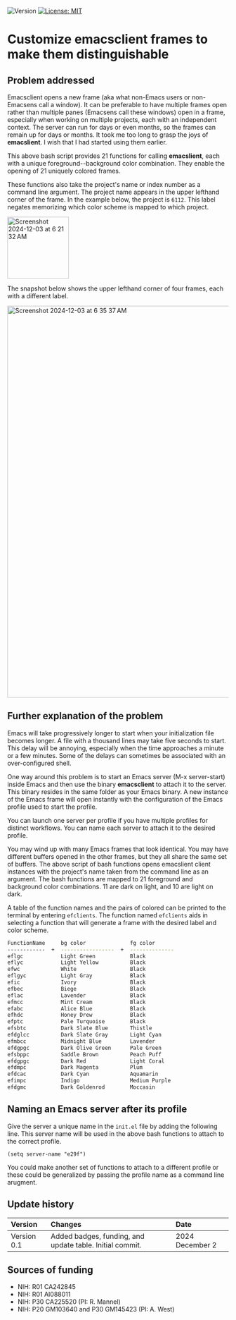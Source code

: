 ![Version](https://img.shields.io/static/v1?label=emacsclient-custom-frames&message=0.1&color=brightcolor)
[![License: MIT](https://img.shields.io/badge/License-MIT-blue.svg)](https://opensource.org/licenses/MIT)

# Customize emacsclient frames to make them distinguishable


## Problem addressed

Emacsclient opens a new frame (aka what non-Emacs users or non-Emacsens call a window).
It can be preferable to have multiple frames open rather than multiple panes (Emacsens call these windows) open in a frame, especially when working on multiple projects, each with an independent context.
The server can run for days or even months, so the frames can remain up for days or months.
It took me too long to grasp the joys of **emacslient**.
I wish that I had started using them earlier.

This above bash script provides 21 functions for calling **emacslient**, each with a unique foreground--background color combination.
They enable the opening of 21 uniquely colored frames.

These functions also take the project's name or index number as a command line argument.
The project name appears in the upper lefthand corner of the frame.
In the example below, the project is `6112`.
This label negates memorizing which color scheme is mapped to which project.

<img width="140" alt="Screenshot 2024-12-03 at 6 21 32 AM" src="https://github.com/user-attachments/assets/f64dc9ac-9527-4316-8599-98fe5d8d3d80">

The snapshot below shows the upper lefthand corner of four frames, each with a different label.

<img width="889" alt="Screenshot 2024-12-03 at 6 35 37 AM" src="https://github.com/user-attachments/assets/654f9d12-c62d-4456-83d0-d21ca37d56db">

## Further explanation of the problem

Emacs will take progressively longer to start when your initialization file becomes longer.
A file with a thousand lines may take five seconds to start.
This delay will be annoying, especially when the time approaches a minute or a few minutes.
Some of the delays can sometimes be associated with an over-configured shell.

One way around this problem is to start an Emacs server (M-x server-start) inside Emacs and then use the binary **emacsclient** to attach it to the server.
This binary resides in the same folder as your Emacs binary.
A new instance of the Emacs frame will open instantly with the configuration of the Emacs profile used to start the profile.

You can launch one server per profile if you have multiple profiles for distinct workflows.
You can name each server to attach it to the desired profile.

You may wind up with many Emacs frames that look identical.
You may have different buffers opened in the other frames, but they all share the same set of buffers.
The above script of bash functions opens emacslient client instances with the project's name taken from the command line as an argument.
The bash functions are mapped to 21 foreground and background color combinations.
11 are dark on light, and 10 are light on dark.

A table of the function names and the pairs of colored can be printed to the terminal by entering `efclients`.
The function named `efclients` aids in selecting a function that will generate a frame with the desired label and color scheme.

```bash
FunctionName     bg color              fg color
------------  +  -----------------  +  --------------
eflgc            Light Green           Black
eflyc            Light Yellow          Black
efwc             White                 Black
eflgyc           Light Gray            Black
efic             Ivory                 Black
efbec            Biege                 Black
eflac            Lavender              Black
efmcc            Mint Cream            Black
efabc            Alice Blue            Black
efhdc            Honey Drew            Black
efptc            Pale Turquoise        Black
efsbtc           Dark Slate Blue       Thistle
efdglcc          Dark Slate Gray       Light Cyan
efmbcc           Midnight Blue         Lavender
efdgpgc          Dark Olive Green      Pale Green
efsbppc          Saddle Brown          Peach Puff
efdgpgc          Dark Red              Light Coral
efdmpc           Dark Magenta          Plum
efdcac           Dark Cyan             Aquamarin
efimpc           Indigo                Medium Purple
efdgmc           Dark Goldenrod        Moccasin
```

## Naming an Emacs server after its profile

Give the server a unique name in the `init.el` file by adding the following line.
This server name will be used in the above bash functions to attach to the correct profile.

```elisp
(setq server-name "e29f")
```

You could make another set of functions to attach to a different profile or these could be generalized by passing the profile name as a command line arugment.



## Update history

|Version      | Changes                                                                                                                                  | Date                 |
|:-----------|:------------------------------------------------------------------------------------------------------------------------------------------|:---------------------|
| Version 0.1 |   Added badges, funding, and update table.  Initial commit.                                                                              | 2024 December 2      |

## Sources of funding

- NIH: R01 CA242845
- NIH: R01 AI088011
- NIH: P30 CA225520 (PI: R. Mannel)
- NIH: P20 GM103640 and P30 GM145423 (PI: A. West)

